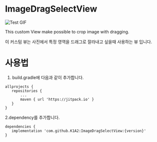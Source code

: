 # ImageDragSelectView
![Test GIF](https://github.com/K1A2/ImageDragSelectView/blob/master/selectview_test.gif)


This custom View make possible to crop image with dragging.
 
 이 커스텀 뷰는 사진에서 특정 영역을 드래그로 잘라내고 싶을때 사용하는 뷰 입니다.
 # 사용법
 1. build.gradle에 다음과 같이 추가합니다.
 ```
 allprojects {
	repositories {
		...
		maven { url 'https://jitpack.io' }
	}
}
```
 
 
 2.dependency를 추가합니다.
 ```
 dependencies {
 	implementation 'com.github.K1A2:ImageDragSelectView:{version}'
}
```
